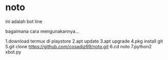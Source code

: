# noto

ini adalah bot line

bagaimana cara mengunakannya...

1.download termux di playstore
2.apt update
3.apt upgrade
4.pkg install git
5.git clone https://github.com/cosadiz69/noto.git
6.cd noto
7.python2 xbot.py
